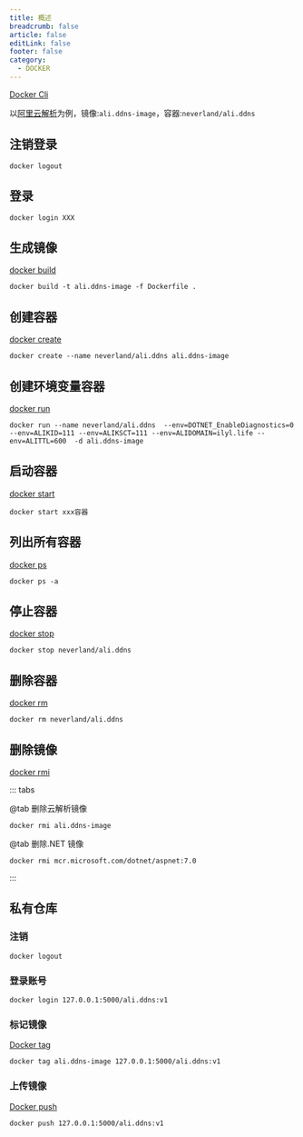 ```yaml
---
title: 概述
breadcrumb: false
article: false
editLink: false
footer: false
category:
  - DOCKER
---
```


[Docker Cli](https://docs.docker.com/engine/reference/commandline/docker/)

以[阿里云解析](aliyun-ddns.md)为例，镜像:`ali.ddns-image`，容器:`neverland/ali.ddns`

## 注销登录

```.NET CLI
docker logout
```

## 登录

```.NET CLi
docker login XXX
```

## 生成镜像

[docker build](https://docs.docker.com/engine/reference/commandline/build/)

```.NET CLI
docker build -t ali.ddns-image -f Dockerfile .
```

## 创建容器

[docker create](https://docs.docker.com/engine/reference/commandline/create/)

```.NET CLI
docker create --name neverland/ali.ddns ali.ddns-image
```

## 创建环境变量容器

[docker run](https://docs.docker.com/engine/reference/commandline/run/)

```.NET CLI
docker run --name neverland/ali.ddns  --env=DOTNET_EnableDiagnostics=0 --env=ALIKID=111 --env=ALIKSCT=111 --env=ALIDOMAIN=ilyl.life --env=ALITTL=600  -d ali.ddns-image
```

## 启动容器

[docker start](https://docs.docker.com/engine/reference/commandline/start/)

```.NET CLI
docker start xxx容器
```

## 列出所有容器

[docker ps](https://docs.docker.com/engine/reference/commandline/ps/)

```.NET CLI
docker ps -a
```

## 停止容器

[docker stop](https://docs.docker.com/engine/reference/commandline/stop/)

```.NET CLI
docker stop neverland/ali.ddns
```

## 删除容器

[docker rm](https://docs.docker.com/engine/reference/commandline/rm/)

```.NET CLI
docker rm neverland/ali.ddns
```

## 删除镜像

[docker rmi](https://docs.docker.com/engine/reference/commandline/rmi/)

::: tabs

@tab 删除云解析镜像

```.NET CLI
docker rmi ali.ddns-image
```

@tab 删除.NET 镜像

```.NET CLI
docker rmi mcr.microsoft.com/dotnet/aspnet:7.0
```

:::

## 私有仓库

### 注销

```.NET CLI
docker logout
```

### 登录账号

```.NET CLI
docker login 127.0.0.1:5000/ali.ddns:v1
```

### 标记镜像

[Docker tag](https://docs.docker.com/engine/reference/commandline/tag/)

```.NET CLI
docker tag ali.ddns-image 127.0.0.1:5000/ali.ddns:v1
```

### 上传镜像

[Docker push](https://docs.docker.com/engine/reference/commandline/push/)

```.NET CLI
docker push 127.0.0.1:5000/ali.ddns:v1
```
